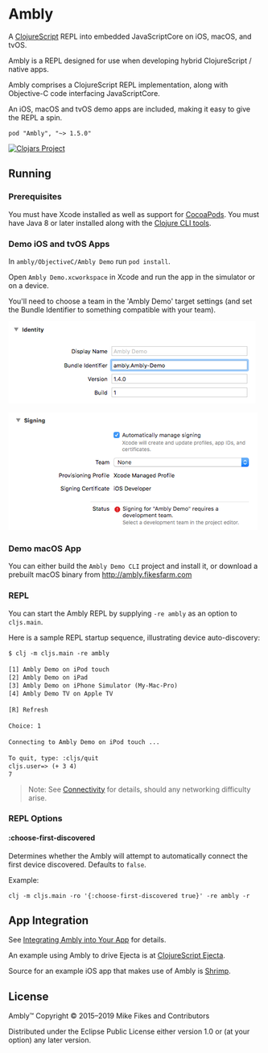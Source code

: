 # Ambly

A [ClojureScript](https://github.com/clojure/clojurescript) REPL into embedded JavaScriptCore on iOS, macOS, and tvOS.

Ambly is a REPL designed for use when developing hybrid ClojureScript / native apps.

Ambly comprises a ClojureScript REPL implementation, along with Objective-C code interfacing JavaScriptCore.

An iOS, macOS and tvOS demo apps are included, making it easy to give the REPL a spin.

```
pod "Ambly", "~> 1.5.0"
```

[![Clojars Project](http://clojars.org/ambly/latest-version.svg)](http://clojars.org/ambly)

## Running

### Prerequisites

You must have Xcode installed as well as support for [CocoaPods](http://cocoapods.org). 
You must have Java 8 or later installed along with the [Clojure CLI tools](https://clojure.org/guides/deps_and_cli).

### Demo iOS and tvOS Apps

In `ambly/ObjectiveC/Ambly Demo` run `pod install`.

Open `Ambly Demo.xcworkspace` in Xcode and run the app in the simulator or on a device.

You'll need to choose a team in the 'Ambly Demo' target settings (and set the Bundle Identifier to something compatible with your team).

![](.media/identity.png)

![](.media/signing.png)

### Demo macOS App

You can either build the `Ambly Demo CLI` project and install it, or download a prebuilt macOS binary from http://ambly.fikesfarm.com

### REPL

You can start the Ambly REPL by supplying `-re ambly` as an option to `cljs.main`.

Here is a sample REPL startup sequence, illustrating device auto-discovery:

```
$ clj -m cljs.main -re ambly 

[1] Ambly Demo on iPod touch
[2] Ambly Demo on iPad
[3] Ambly Demo on iPhone Simulator (My-Mac-Pro)
[4] Ambly Demo TV on Apple TV

[R] Refresh

Choice: 1

Connecting to Ambly Demo on iPod touch ...

To quit, type: :cljs/quit
cljs.user=> (+ 3 4)
7
```

> Note: See [Connectivity](https://github.com/mfikes/ambly/wiki/Connectivity) for details, should any networking difficulty arise.

### REPL Options

#### :choose-first-discovered

Determines whether the Ambly will attempt to automatically connect the first device discovered. Defaults to `false`.

Example:

```
clj -m cljs.main -ro '{:choose-first-discovered true}' -re ambly -r
```

## App Integration

See [Integrating Ambly into Your App](https://github.com/mfikes/ambly/wiki/Integrating-Ambly-into-Your-App) for details.

An example using Ambly to drive Ejecta is at [ClojureScript Ejecta](http://blog.fikesfarm.com/posts/2017-04-29-clojurescript-ejecta.html).

Source for an example iOS app that makes use of Ambly is [Shrimp](https://github.com/mfikes/shrimp).

## License

Ambly™ Copyright © 2015–2019 Mike Fikes and Contributors

Distributed under the Eclipse Public License either version 1.0 or (at your option) any later version.
